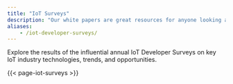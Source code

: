 ```yaml
---
title: "IoT Surveys"
description: "Our white papers are great resources for anyone looking at understanding how open source can help build successful IoT solutions"
aliases:
    - /iot-developer-surveys/
---
```


Explore the results of the influential annual IoT Developer Surveys on key IoT industry technologies, trends, and opportunities.

{{< page-iot-surveys >}}